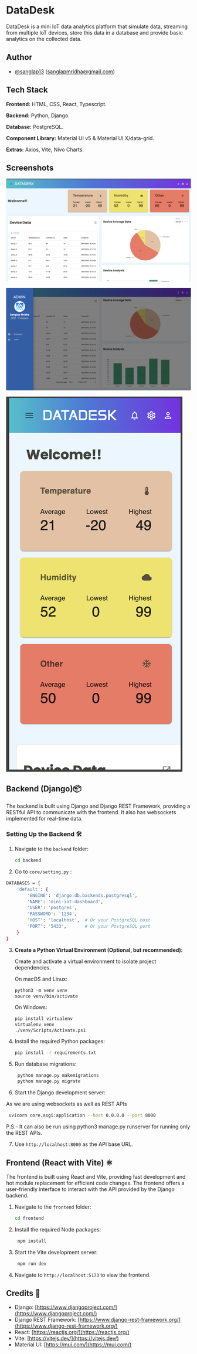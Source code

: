 # DataDesk

DataDesk is a mini IoT data analytics platform that simulate data, streaming from multiple IoT devices, store this data in a database and provide basic analytics on the collected data.

## Author

- [@sanglap13](https://github.com/sanglap13)
  (sanglapmridha@gmail.com)

## Tech Stack

**Frontend:** HTML, CSS, React, Typescript.

**Backend:** Python, Django.

**Database:** PostgreSQL.

**Component Library:** Material UI v5 & Material UI X/data-grid.

**Extras:** Axios, Vite, Nivo Charts.

## Screenshots

![Home](/screenshots/ss-home.png)

![Menu](/screenshots/ss-sidebar.png)

![Mobile](/screenshots/ss-phn.png)

## Backend (Django)📦

The backend is built using Django and Django REST Framework, providing a RESTful API to communicate with the frontend. It also has websockets implemented for real-time data.

### Setting Up the Backend 🛠️

1. Navigate to the `backend` folder:

   ```bash
   cd backend
   ```

2. Go to `core/setting.py` :

```bash
DATABASES = {
    'default': {
        'ENGINE': 'django.db.backends.postgresql',
        'NAME': 'mini-iot-dashboard',
        'USER': 'postgres',
        'PASSWORD': '1234',
        'HOST': 'localhost',  # Or your PostgreSQL host
        'PORT': '5433',       # Or your PostgreSQL port
    }
}
```

3. **Create a Python Virtual Environment (Optional, but recommended):**

   Create and activate a virtual environment to isolate project dependencies.

   On macOS and Linux:

   ```
   python3 -m venv venv
   source venv/bin/activate
   ```

   On Windows:

   ```
   pip install virtualenv
   virtualenv venv
   ./venv/Scripts/Activate.ps1
   ```

4. Install the required Python packages:

   ```bash
   pip install -r requirements.txt
   ```

5. Run database migrations:
   ```bash
    python manage.py makemigrations
    python manage.py migrate
   ```
6. Start the Django development server:

As we are using websockets as well as REST APIs

```bash
 uvicorn core.asgi:application --host 0.0.0.0 --port 8000
```

P.S.- It can also be run using python3 manage.py runserver for running only the REST APIs.

7. Use `http://localhost:8000` as the API base URL.

## Frontend (React with Vite) ⚛️

The frontend is built using React and Vite, providing fast development and hot module replacement for efficient code changes. The frontend offers a user-friendly interface to interact with the API provided by the Django backend.

1. Navigate to the `frontend` folder:
   ```bash
   cd frontend
   ```
2. Install the required Node packages:
   ```bash
    npm install
   ```
3. Start the Vite development server:
   ```bash
    npm run dev
   ```
4. Navigate to `http://localhost:5173` to view the frontend.

## Credits 👏

- Django: [https://www.djangoproject.com/](https://www.djangoproject.com/)
- Django REST Framework: [https://www.django-rest-framework.org/](https://www.django-rest-framework.org/)
- React: [https://reactjs.org/](https://reactjs.org/)
- Vite: [https://vitejs.dev/](https://vitejs.dev/)
- Material UI: [https://mui.com/](https://mui.com/)
